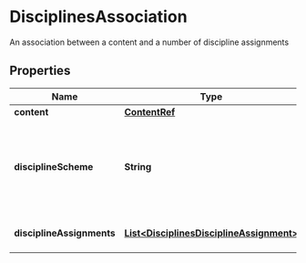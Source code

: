 

# DisciplinesAssociation

An association between a content and a number of discipline assignments
## Properties

Name | Type | Description | Notes
------------ | ------------- | ------------- | -------------
**content** | [**ContentRef**](ContentRef.md) |  |  [optional]
**disciplineScheme** | **String** | The discipline scheme these disciplines are assigned from |  [optional] [readonly]
**disciplineAssignments** | [**List&lt;DisciplinesDisciplineAssignment&gt;**](DisciplinesDisciplineAssignment.md) | A collection of assigned disciplines |  [optional]



